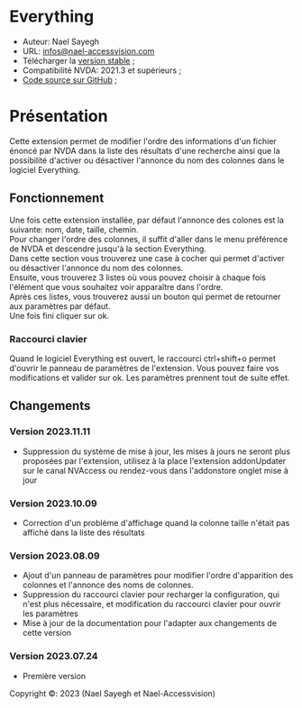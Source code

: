 # Everything

* Auteur: Nael Sayegh 
* URL: [infos@nael-accessvision.com](mailto:infos@nael-accessvision.com)
* Télécharger la [version stable][1] ;
* Compatibilité NVDA: 2021.3 et supérieurs ;
* [Code source sur GitHub][2] ;

# Présentation

Cette extension permet de modifier l'ordre des informations d'un fichier énoncé par NVDA dans la liste des résultats d'une recherche ainsi que la possibilité d'activer ou désactiver  l'annonce du nom des colonnes dans le logiciel Everything.

## Fonctionnement

Une fois cette extension installée, par défaut l'annonce des colones est la suivante: nom, date, taille, chemin.  
Pour changer l'ordre des colonnes, il suffit d'aller dans le menu préférence de NVDA et descendre jusqu'à la section Everything.  
Dans cette section vous trouverez une case à cocher qui permet d'activer ou désactiver l'annonce du nom des colonnes.  
Ensuite, vous trouverez 3 listes où vous pouvez choisir à chaque fois l'élément que vous souhaitez voir apparaître dans l'ordre.  
Après ces listes, vous trouverez aussi un bouton qui permet de retourner aux paramètres par défaut.  
Une fois fini cliquer sur ok.

### Raccourci clavier

Quand le logiciel Everything est ouvert, le raccourci ctrl+shift+o permet d'ouvrir le panneau de paramètres de l'extension. Vous pouvez faire vos modifications et valider sur ok. Les paramètres prennent tout de suite effet.

## Changements

### Version 2023.11.11

  * Suppression du système de mise à jour, les mises à jours ne seront plus proposées par l'extension, utilisez à la place l'extension addonUpdater sur le canal NVAccess ou rendez-vous dans l'addonstore onglet mise à jour

### Version 2023.10.09
  * Correction d'un problème d'affichage quand la colonne taille n'était pas affiché dans la liste des résultats

### Version 2023.08.09
  * Ajout d'un panneau de paramètres pour modifier l'ordre d'apparition des colonnes et l'annonce des noms de colonnes.
  * Suppression du raccourci clavier pour recharger la configuration, qui n'est plus nécessaire, et modification du raccourci clavier pour ouvrir les paramètres
  * Mise à jour de la documentation pour l'adapter aux changements de cette version

### Version 2023.07.24
  * Première version

Copyright ©: 2023 (Nael Sayegh et Nael-Accessvision)

<!-- links section -->

[1]: https://github.com/Nael-Sayegh/Everything/releases/download/2023.11.11/everything-2023.11.11.nvda-addon

[2]: https://github.com/Nael-Sayegh/Everything

